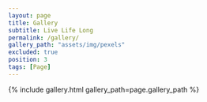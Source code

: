 ```yaml
---
layout: page
title: Gallery
subtitle: Live Life Long 
permalink: /gallery/
gallery_path: "assets/img/pexels"
excluded: true
position: 3
tags: [Page]
---
```


<style>
img {
    width: 30%;
}
</style>

{% include gallery.html gallery_path=page.gallery_path %}
